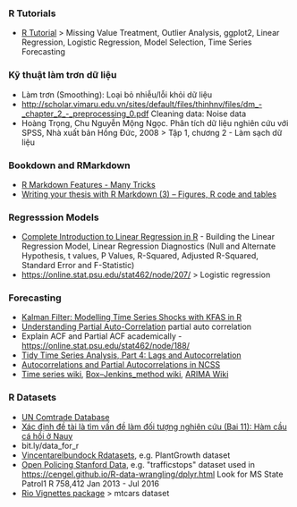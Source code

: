 ### R Tutorials
- [R Tutorial](http://r-statistics.co/R-Tutorial.html) > Missing Value Treatment, Outlier Analysis, ggplot2, Linear Regression, Logistic Regression, Model Selection, Time Series Forecasting

### Kỹ thuật làm trơn dữ liệu
- Làm trơn (Smoothing): Loại bỏ nhiễu/lỗi khỏi dữ liệu
- http://scholar.vimaru.edu.vn/sites/default/files/thinhnv/files/dm_-_chapter_2_-_preprocessing_0.pdf
Cleaning data: Noise data
- Hoàng Trọng, Chu Nguyễn Mộng Ngọc. Phân tích dữ liệu nghiên cứu với SPSS, Nhà xuất bản Hồng Đức, 2008 > Tập 1, chương 2 - Làm sạch dữ liệu

### Bookdown and RMarkdown
- [R Markdown Features - Many Tricks](https://yongfu.name/Rmd_ref/)
- [Writing your thesis with R Markdown (3) – Figures, R code and tables](https://rosannavanhespenresearch.wordpress.com/2016/03/18/writing-your-thesis-with-r-markdown-3-figures-r-code-and-tables/)

### Regresssion Models
- [Complete Introduction to Linear Regression in R](https://www.machinelearningplus.com/machine-learning/complete-introduction-linear-regression-r/) - Building the Linear Regression Model, Linear Regression Diagnostics (Null and Alternate Hypothesis, t values, P Values, R-Squared, Adjusted R-Squared, Standard Error and F-Statistic)
- https://online.stat.psu.edu/stat462/node/207/ > Logistic regression

### Forecasting
- [Kalman Filter: Modelling Time Series Shocks with KFAS in R](https://medium.com/@firstclassanalyticsmg/kalman-filter-modelling-time-series-shocks-with-kfas-in-r-3f197868966b)
- [Understanding Partial Auto-Correlation](https://towardsdatascience.com/understanding-partial-auto-correlation-fa39271146ac) partial auto correlation
- Explain ACF and Partial ACF academically - https://online.stat.psu.edu/stat462/node/188/
- [Tidy Time Series Analysis, Part 4: Lags and Autocorrelation](https://www.business-science.io/timeseries-analysis/2017/08/30/tidy-timeseries-analysis-pt-4.html)
- [Autocorrelations and Partial Autocorrelations in NCSS](http://ncss.wpengine.netdna-cdn.com/wp-content/themes/ncss/pdf/Procedures/NCSS/Autocorrelations.pdf)
- [Time series wiki](https://en.wikipedia.org/wiki/Time_series), [Box–Jenkins_method wiki](https://en.wikipedia.org/wiki/Box-Jenkins_method), [ARIMA Wiki](https://en.wikipedia.org/wiki/Autoregressive_integrated_moving_average)

### R Datasets
- [UN Comtrade Database](https://comtrade.un.org/)
- [Xác định đề tài là tìm vấn đề làm đối tượng nghiên cứu (Bai 11): Hàm cầu cá hồi ở Nauy](http://cesti.gov.vn/tai-lieu/240110/4/-X%C3%A2y-d%E1%BB%B1ng-m%C3%B4-h%C3%ACnh-h%C3%A0m-c%E1%BA%A7u-s%E1%BA%A3n-ph%E1%BA%A9m-c%C3%A1-H%E1%BB%93i-c%E1%BB%A7a-Na---Uy-%E1%BB%9F-Vi%E1%BB%87t-Nam---Ph%E1%BA%A1m-Th%C3%A0nh-Th%C3%A1i-----)
- bit.ly/data_for_r
- [Vincentarelbundock Rdatasets](https://vincentarelbundock.github.io/Rdatasets/datasets.html), e.g. PlantGrowth dataset
- [Open Policing Stanford Data](https://openpolicing.stanford.edu/data/), e.g. "trafficstops" dataset used in https://cengel.github.io/R-data-wrangling/dplyr.html
Look for MS State Patrol1	 R	758,412	Jan 2013 - Jul 2016
- [Rio Vignettes package](https://cran.r-project.org/web/packages/rio/vignettes/rio.html#data_export) > mtcars dataset
